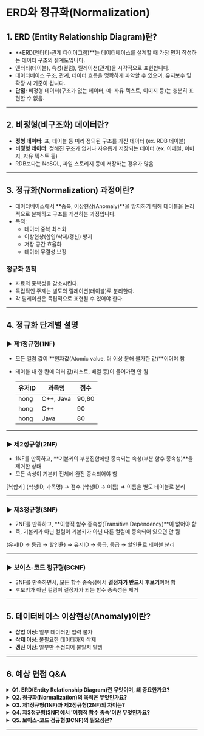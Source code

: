 # ERD와 정규화(Normalization)

## 1. ERD (Entity Relationship Diagram)란?
- **ERD(엔터티-관계 다이어그램)**는 데이터베이스를 설계할 때 가장 먼저 작성하는 데이터 구조의 설계도입니다.
- 엔터티(테이블), 속성(컬럼), 릴레이션(관계)을 시각적으로 표현합니다.
- 데이터베이스 구조, 관계, 데이터 흐름을 명확하게 파악할 수 있으며, 유지보수 및 확장 시 기준이 됩니다.
- **단점:** 비정형 데이터(구조가 없는 데이터, 예: 자유 텍스트, 이미지 등)는 충분히 표현할 수 없음.

---

## 2. 비정형(비구조화) 데이터란?
- **정형 데이터:** 표, 테이블 등 미리 정의된 구조를 가진 데이터 (ex. RDB 테이블)
- **비정형 데이터:** 정해진 구조가 없거나 자유롭게 저장되는 데이터 (ex. 이메일, 이미지, 자유 텍스트 등)
- RDB보다는 NoSQL, 파일 스토리지 등에 저장하는 경우가 많음

---

## 3. 정규화(Normalization) 과정이란?
- 데이터베이스에서 **중복, 이상현상(Anomaly)**을 방지하기 위해 테이블을 논리적으로 분해하고 구조를 개선하는 과정입니다.
- 목적:
    - 데이터 중복 최소화
    - 이상현상(삽입/삭제/갱신) 방지
    - 저장 공간 효율화
    - 데이터 무결성 보장

### 정규화 원칙
- 자료의 중복성을 감소시킨다.
- 독립적인 주제는 별도의 릴레이션(테이블)로 분리한다.
- 각 릴레이션은 독립적으로 표현될 수 있어야 한다.

---

## 4. 정규화 단계별 설명

### ▶ 제1정규형(1NF)
- 모든 컬럼 값이 **원자값(Atomic value, 더 이상 분해 불가한 값)**이어야 함
- 테이블 내 한 칸에 여러 값(리스트, 배열 등)이 들어가면 안 됨

  | 유저ID | 과목명               | 점수   |
    |--------|---------------------|-------|
  | hong   | C++, Java           | 90,80 | ❌ (잘못된 예시)
  | hong   | C++                 | 90    | ✔️ (올바른 예시)
  | hong   | Java                | 80    |

---

### ▶ 제2정규형(2NF)
- 1NF를 만족하고, **기본키의 부분집합에만 종속되는 속성(부분 함수 종속성)**을 제거한 상태
- 모든 속성이 기본키 전체에 완전 종속되어야 함

[복합키] (학생ID, 과목명) → 점수
(학생ID → 이름) ⇒ 이름을 별도 테이블로 분리


---

### ▶ 제3정규형(3NF)
- 2NF를 만족하고, **이행적 함수 종속성(Transitive Dependency)**이 없어야 함
- 즉, 기본키가 아닌 컬럼이 기본키가 아닌 다른 컬럼에 종속되어 있으면 안 됨


(유저ID → 등급 → 할인율)
⇒ 유저ID → 등급, 등급 → 할인율로 테이블 분리


---

### ▶ 보이스-코드 정규형(BCNF)
- 3NF를 만족하면서, 모든 함수 종속성에서 **결정자가 반드시 후보키**여야 함
- 후보키가 아닌 컬럼이 결정자가 되는 함수 종속성은 제거

---

## 5. 데이터베이스 이상현상(Anomaly)이란?
- **삽입 이상**: 일부 데이터만 입력 불가
- **삭제 이상**: 불필요한 데이터까지 삭제
- **갱신 이상**: 일부만 수정되어 불일치 발생

---

## 6. 예상 면접 Q&A

<details>
<summary><b>Q1. ERD(Entity Relationship Diagram)란 무엇이며, 왜 중요한가요?</b></summary>
A. ERD는 데이터베이스의 구조와 테이블 간의 관계를 시각적으로 표현한 설계도입니다. 데이터베이스 설계, 개발, 유지보수, 확장 등 모든 단계의 기준이 됩니다.
</details>

<details>
<summary><b>Q2. 정규화(Normalization)의 목적은 무엇인가요?</b></summary>
A. 데이터 중복 및 이상현상을 방지하고, 데이터의 무결성과 저장 공간 효율성을 높이기 위해 테이블을 논리적으로 분해하는 과정입니다.
</details>

<details>
<summary><b>Q3. 제1정규형(1NF)과 제2정규형(2NF)의 차이는?</b></summary>
A. 1NF는 모든 컬럼이 원자값을 가져야 하며, 2NF는 1NF이면서 부분 함수 종속성을 제거하여 모든 속성이 기본키 전체에 완전 종속되도록 한 것입니다.
</details>

<details>
<summary><b>Q4. 제3정규형(3NF)에서 '이행적 함수 종속'이란 무엇인가요?</b></summary>
A. 기본키가 아닌 컬럼이 다른 컬럼을 통해 간접적으로 결정되는 종속성입니다. 이를 제거하지 않으면 데이터 중복과 이상현상이 발생합니다.
</details>

<details>
<summary><b>Q5. 보이스-코드 정규형(BCNF)의 필요성은?</b></summary>
A. 3NF만으로는 후보키가 아닌 컬럼이 결정자가 되는 경우 데이터 무결성 문제가 남을 수 있으므로, 모든 결정자가 후보키가 되도록 분해해야 합니다.
</details>

---

